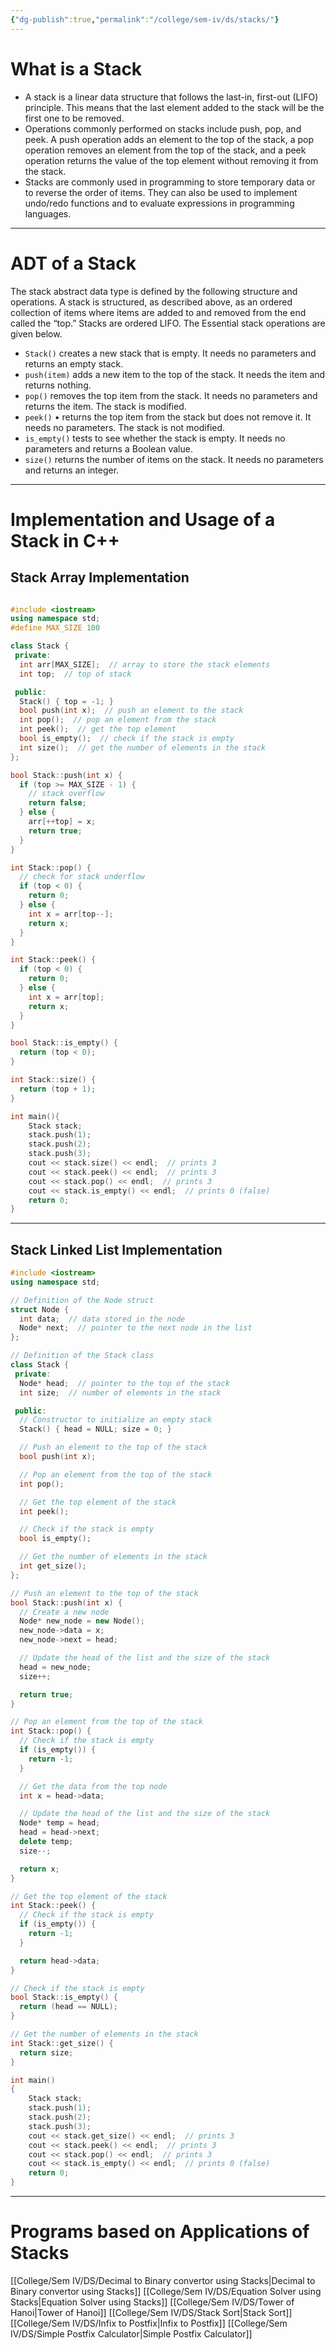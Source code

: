 ```yaml
---
{"dg-publish":true,"permalink":"/college/sem-iv/ds/stacks/"}
---
```


# What is a Stack

-  A stack is a linear data structure that follows the last-in, first-out (LIFO) principle. This means that the last element added to the stack will be the first one to be removed.
-  Operations commonly performed on stacks include push, pop, and peek. A push operation adds an element to the top of the stack, a pop operation removes an element from the top of the stack, and a peek operation returns the value of the top element without removing it from the stack.
- Stacks are commonly used in programming to store temporary data or to reverse the order of items. They can also be used to implement undo/redo functions and to evaluate expressions in programming languages.

___

# ADT of a Stack

The stack abstract data type is defined by the following structure and operations. A stack is structured, as described above, as an ordered collection of items where items are added to and removed from the end called the “top.” Stacks are ordered LIFO. The Essential stack operations are given below.

- `Stack()` creates a new stack that is empty. It needs no parameters and returns an empty stack.
- `push(item)` adds a new item to the top of the stack. It needs the item and returns nothing.
- `pop()` removes the top item from the stack. It needs no parameters and returns the item. The stack is modified.
- `peek()` • returns the top item from the stack but does not remove it. It needs no parameters. The stack is not modified.
- `is_empty()` tests to see whether the stack is empty. It needs no parameters and returns a Boolean value.
- `size()` returns the number of items on the stack. It needs no parameters and returns an integer.

___

# Implementation and Usage of a Stack in C++


## Stack Array Implementation

```Cpp

#include <iostream>
using namespace std;
#define MAX_SIZE 100

class Stack {
 private:
  int arr[MAX_SIZE];  // array to store the stack elements
  int top;  // top of stack

 public:
  Stack() { top = -1; }
  bool push(int x);  // push an element to the stack
  int pop();  // pop an element from the stack
  int peek();  // get the top element
  bool is_empty();  // check if the stack is empty
  int size();  // get the number of elements in the stack
};

bool Stack::push(int x) {
  if (top >= MAX_SIZE - 1) {
    // stack overflow
    return false;
  } else {
    arr[++top] = x;
    return true;
  }
}

int Stack::pop() {
  // check for stack underflow
  if (top < 0) {
    return 0;
  } else {
    int x = arr[top--];
    return x;
  }
}

int Stack::peek() {
  if (top < 0) {
    return 0;
  } else {
    int x = arr[top];
    return x;
  }
}

bool Stack::is_empty() {
  return (top < 0);
}

int Stack::size() {
  return (top + 1);
}

int main(){
	Stack stack;
	stack.push(1);
	stack.push(2);
	stack.push(3);
	cout << stack.size() << endl;  // prints 3
	cout << stack.peek() << endl;  // prints 3
	cout << stack.pop() << endl;  // prints 3
	cout << stack.is_empty() << endl;  // prints 0 (false)
	return 0;
}

```

___

## Stack Linked List Implementation

```Cpp
#include <iostream>
using namespace std;

// Definition of the Node struct
struct Node {
  int data;  // data stored in the node
  Node* next;  // pointer to the next node in the list
};

// Definition of the Stack class
class Stack {
 private:
  Node* head;  // pointer to the top of the stack
  int size;  // number of elements in the stack

 public:
  // Constructor to initialize an empty stack
  Stack() { head = NULL; size = 0; }

  // Push an element to the top of the stack
  bool push(int x);

  // Pop an element from the top of the stack
  int pop();

  // Get the top element of the stack
  int peek();

  // Check if the stack is empty
  bool is_empty();

  // Get the number of elements in the stack
  int get_size();
};

// Push an element to the top of the stack
bool Stack::push(int x) {
  // Create a new node
  Node* new_node = new Node();
  new_node->data = x;
  new_node->next = head;

  // Update the head of the list and the size of the stack
  head = new_node;
  size++;

  return true;
}

// Pop an element from the top of the stack
int Stack::pop() {
  // Check if the stack is empty
  if (is_empty()) {
    return -1;
  }

  // Get the data from the top node
  int x = head->data;

  // Update the head of the list and the size of the stack
  Node* temp = head;
  head = head->next;
  delete temp;
  size--;

  return x;
}

// Get the top element of the stack
int Stack::peek() {
  // Check if the stack is empty
  if (is_empty()) {
    return -1;
  }

  return head->data;
}

// Check if the stack is empty
bool Stack::is_empty() {
  return (head == NULL);
}

// Get the number of elements in the stack
int Stack::get_size() {
  return size;
}

int main()
{
	Stack stack;
	stack.push(1);
	stack.push(2);
	stack.push(3);
	cout << stack.get_size() << endl;  // prints 3
	cout << stack.peek() << endl;  // prints 3
	cout << stack.pop() << endl;  // prints 3
	cout << stack.is_empty() << endl;  // prints 0 (false)
	return 0;
}
```

___

# Programs based on Applications of Stacks

[[College/Sem IV/DS/Decimal to Binary convertor using Stacks\|Decimal to Binary convertor using Stacks]]
[[College/Sem IV/DS/Equation Solver using Stacks\|Equation Solver using Stacks]]
[[College/Sem IV/DS/Tower of Hanoi\|Tower of Hanoi]]
[[College/Sem IV/DS/Stack Sort\|Stack Sort]]
[[College/Sem IV/DS/Infix to Postfix\|Infix to Postfix]]
[[College/Sem IV/DS/Simple Postfix Calculator\|Simple Postfix Calculator]]


